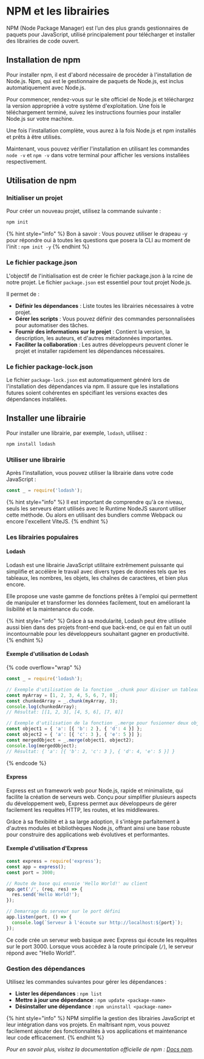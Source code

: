# NPM et les librairies

NPM (Node Package Manager) est l’un des plus grands gestionnaires de paquets pour JavaScript, utilisé principalement pour télécharger et installer des librairies de code ouvert.

## Installation de npm

Pour installer npm, il est d'abord nécessaire de procéder à l'installation de Node.js. Npm, qui est le gestionnaire de paquets de Node.js, est inclus automatiquement avec Node.js.&#x20;

Pour commencer, rendez-vous sur le site officiel de Node.js et téléchargez la version appropriée à votre système d'exploitation. Une fois le téléchargement terminé, suivez les instructions fournies pour installer Node.js sur votre machine.&#x20;

Une fois l'installation complète, vous aurez à la fois Node.js et npm installés et prêts à être utilisés.&#x20;

Maintenant, vous pouvez vérifier l'installation en utilisant les commandes `node -v` et `npm -v` dans votre terminal pour afficher les versions installées respectivement.

## Utilisation de npm

### Initialiser un projet

Pour créer un nouveau projet, utilisez la commande suivante :

```bash
npm init
```

{% hint style="info" %}
Bon à savoir : Vous pouvez utiliser le drapeau -y pour répondre oui à toutes les questions que posera la CLI au moment de l'init : `npm init -y`
{% endhint %}

### Le fichier package.json

L'objectif de l'initialisation est de créer le fichier package.json à la rcine de notre projet. Le fichier `package.json` est essentiel pour tout projet Node.js.&#x20;

Il permet de :

* **Définir les dépendances** : Liste toutes les librairies nécessaires à votre projet.
* **Gérer les scripts** : Vous pouvez définir des commandes personnalisées pour automatiser des tâches.
* **Fournir des informations sur le projet** : Contient la version, la description, les auteurs, et d'autres métadonnées importantes.
* **Faciliter la collaboration** : Les autres développeurs peuvent cloner le projet et installer rapidement les dépendances nécessaires.

### Le fichier package-lock.json

Le fichier `package-lock.json` est automatiquement généré lors de l'installation des dépendances via npm. Il assure que les installations futures soient cohérentes en spécifiant les versions exactes des dépendances installées.

## Installer une librairie

Pour installer une librairie, par exemple, `lodash`, utilisez :

```bash
npm install lodash
```

### Utiliser une librairie

Après l'installation, vous pouvez utiliser la librairie dans votre code JavaScript :

```javascript
const _ = require('lodash');
```

{% hint style="info" %}
Il est important de comprendre qu'à ce niveau, seuls les serveurs étant utilisés avec le Runtime NodeJS sauront utiliser cette méthode. Ou alors en utilisant des bundlers comme Webpack ou encore l'excellent ViteJS.
{% endhint %}

### Les librairies populaires

#### Lodash

Lodash est une librairie JavaScript utilitaire extrêmement puissante qui simplifie et accélère le travail avec divers types de données tels que les tableaux, les nombres, les objets, les chaînes de caractères, et bien plus encore.&#x20;

Elle propose une vaste gamme de fonctions prêtes à l'emploi qui permettent de manipuler et transformer les données facilement, tout en améliorant la lisibilité et la maintenance du code.&#x20;

{% hint style="info" %}
Grâce à sa modularité, Lodash peut être utilisée aussi bien dans des projets front-end que back-end, ce qui en fait un outil incontournable pour les développeurs souhaitant gagner en productivité.
{% endhint %}

#### Exemple d'utilisation de Lodash

{% code overflow="wrap" %}
```javascript
const _ = require('lodash');

// Exemple d'utilisation de la fonction _.chunk pour diviser un tableau en sous-tableaux de taille spécifiée.
const myArray = [1, 2, 3, 4, 5, 6, 7, 8];
const chunkedArray = _.chunk(myArray, 3);
console.log(chunkedArray); 
// Résultat: [[1, 2, 3], [4, 5, 6], [7, 8]]

// Exemple d'utilisation de la fonction _.merge pour fusionner deux objets.
const object1 = { 'a': [{ 'b': 2 }, { 'd': 4 }] };
const object2 = { 'a': [{ 'c': 3 }, { 'e': 5 }] };
const mergedObject = _.merge(object1, object2);
console.log(mergedObject); 
// Résultat: { 'a': [{ 'b': 2, 'c': 3 }, { 'd': 4, 'e': 5 }] }
```
{% endcode %}

#### Express

Express est un framework web pour Node.js, rapide et minimaliste, qui facilite la création de serveurs web. Conçu pour simplifier plusieurs aspects du développement web, Express permet aux développeurs de gérer facilement les requêtes HTTP, les routes, et les middlewares.&#x20;

Grâce à sa flexibilité et à sa large adoption, il s'intègre parfaitement à d'autres modules et bibliothèques Node.js, offrant ainsi une base robuste pour construire des applications web évolutives et performantes.

#### Exemple d'utilisation d'Express

```javascript
const express = require('express');
const app = express();
const port = 3000;

// Route de base qui envoie 'Hello World!' au client
app.get('/', (req, res) => {
  res.send('Hello World!');
});

// Demarrage du serveur sur le port défini
app.listen(port, () => {
  console.log(`Serveur à l'écoute sur http://localhost:${port}`);
});
```

Ce code crée un serveur web basique avec Express qui écoute les requêtes sur le port 3000. Lorsque vous accédez à la route principale (`/`), le serveur répond avec "Hello World!".

### Gestion des dépendances

Utilisez les commandes suivantes pour gérer les dépendances :

* **Lister les dépendances** : `npm list`
* **Mettre à jour une dépendance** : `npm update <package-name>`
* **Désinstaller une dépendance** : `npm uninstall <package-name>`

{% hint style="info" %}
NPM simplifie la gestion des librairies JavaScript et leur intégration dans vos projets. En maîtrisant npm, vous pouvez facilement ajouter des fonctionnalités à vos applications et maintenance leur code efficacement.
{% endhint %}

_Pour en savoir plus, visitez la documentation officielle de npm :_ [_Docs npm_](https://docs.npmjs.com/)_._
